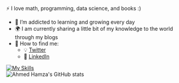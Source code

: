  :zap: I love math, programming, data science, and books :)
- 🌱 I’m addicted to learning and growing every day
- :earth_africa: I am currently sharing a little bit of my knowledge to the world through my blogs
- 🌱 How to find me:
  - :bulb: [Twitter](https://twitter.com/ahmedhamzacakin)
  - :office: [LinkedIn](https://www.linkedin.com/in/hamzacakin/)

[![My Skills](https://skillicons.dev/icons?i=js,html,css,react,swift,bootstrap,py,java,notion,&perline=3)](https://skillicons.dev)<br>
![Ahmed Hamza's GitHub stats](https://github-readme-stats.vercel.app/api?username=hamzacakin&theme=default&show_icons=true)
